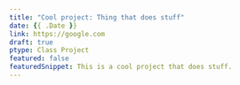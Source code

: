 ```yaml
---
title: "Cool project: Thing that does stuff"
date: {{ .Date }}
link: https://google.com
draft: true
ptype: Class Project
featured: false
featuredSnippet: This is a cool project that does stuff.
---
```


<!-- Your project description here! -->